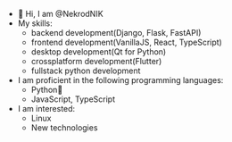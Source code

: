 - 👋 Hi, I am @NekrodNIK
- My skills:
  - backend development(Django, Flask, FastAPI)
  - frontend development(VanillaJS, React, TypeScript)
  - desktop development(Qt for Python)
  - crossplatform development(Flutter)
  - fullstack python development
- I am proficient in the following programming languages:
  - Python🐍
  - JavaScript, TypeScript
- I am interested:
  - Linux
  - New technologies
